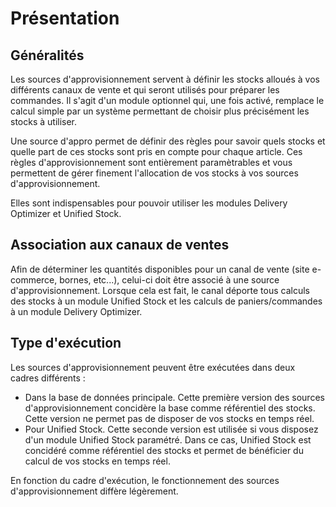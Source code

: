 # Présentation

## Généralités
Les sources d'approvisionnement servent à définir les stocks alloués à vos différents canaux de vente et qui seront utilisés pour préparer les commandes.
Il s'agit d'un module optionnel qui, une fois activé, remplace le calcul simple par un système permettant de choisir plus précisément les stocks à utiliser.

Une source d'appro permet de définir des règles pour savoir quels stocks et quelle part de ces stocks sont pris en compte pour chaque article. Ces règles d'approvisionnement sont entièrement paramètrables et vous permettent de gérer finement l'allocation de vos stocks à vos sources d'approvisionnement.

Elles sont indispensables pour pouvoir utiliser les modules Delivery Optimizer et Unified Stock.

## Association aux canaux de ventes
Afin de déterminer les quantités disponibles pour un canal de vente (site e-commerce, bornes, etc...), celui-ci doit être associé à une source d'approvisionnement. Lorsque cela est fait, le canal déporte tous calculs des stocks à un module Unified Stock et les calculs de paniers/commandes à un module Delivery Optimizer.

## Type d'exécution

Les sources d'approvisionnement peuvent être exécutées dans deux cadres différents :
 - Dans la base de données principale. Cette première version des sources d'approvisionnement concidère la base comme référentiel des stocks. Cette version ne permet pas de disposer de vos stocks en temps réel.
 - Pour Unified Stock. Cette seconde version est utilisée si vous disposez d'un module Unified Stock paramétré. Dans ce cas, Unified Stock est concidéré comme référentiel des stocks et permet de bénéficier du calcul de vos stocks en temps réel.

 En fonction du cadre d'exécution, le fonctionnement des sources d'approvisionnement diffère légèrement.
